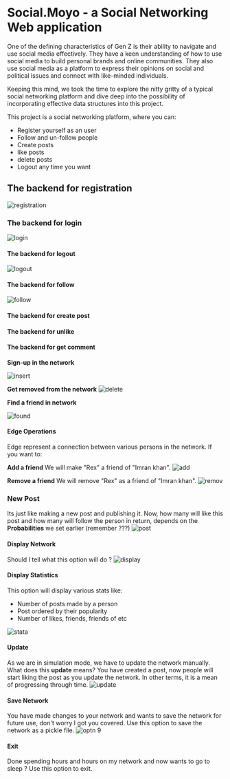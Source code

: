 # Social.Moyo - a Social Networking Web application

One of the defining characteristics of Gen Z is their ability to navigate and use social media effectively. They have a keen understanding of how to use social media to build personal brands and online communities. They also use social media as a platform to express their opinions on social and political issues and connect with like-minded individuals.

Keeping this mind, we took the time to explore the nitty gritty of a typical social networking platform and dive deep into the possibility of incorporating effective data structures into this project.

This project is a social networking platform, where you can:

- Register yourself as an user
- Follow and un-follow people
- Create posts
- like posts
- delete posts
- Logout any time you want

## The backend for registration

![registration](https://user-images.githubusercontent.com/99015731/226156256-7cdc74ef-9f00-47d3-b568-6a49234bc505.jpeg)

### The backend for login

![login](https://user-images.githubusercontent.com/99015731/226156354-aa10242f-eb57-4cbe-a46b-bd5ecadfb7aa.jpeg)

#### The backend for logout

![logout](https://user-images.githubusercontent.com/99015731/226156465-ecbcadf9-ce76-44f3-96cf-91dadd691f82.jpeg)

#### The backend for follow

![follow](https://user-images.githubusercontent.com/99015731/226156496-1725a793-56ce-40bd-8851-4ef3930ffb14.jpeg)

#### The backend for create post


#### The backend for unlike


#### The backend for get comment






**Sign-up in the network**

![insert](https://user-images.githubusercontent.com/49767636/83348191-a6839900-a343-11ea-9400-038b3fba6532.jpg)


**Get removed from the network**
![delete](https://user-images.githubusercontent.com/49767636/83348171-750acd80-a343-11ea-852d-cc99cbc94ac6.jpg)

**Find a friend in network**

![found](https://user-images.githubusercontent.com/49767636/83348147-412fa800-a343-11ea-8fca-285d8d00d257.jpg)

#### Edge Operations
Edge represent a connection between various persons in the network. If you want to:

**Add a friend**
We will make "Rex" a friend of "Imran khan".
![add](https://user-images.githubusercontent.com/49767636/83348313-d54e3f00-a344-11ea-8313-df63dd6df573.jpg)

**Remove a friend**
We will remove "Rex" as a friend of "Imran khan".
![remov](https://user-images.githubusercontent.com/49767636/83348335-fd3da280-a344-11ea-8553-85be0237e8ad.jpg)

### New Post
Its just like making a new post and publishing it. Now, how many will like this post and how many will follow the person in return, depends on the **Probabilities** we set earlier (remember ???)
![post](https://user-images.githubusercontent.com/49767636/83348411-c4ea9400-a345-11ea-8f58-62c8f3b2e5e4.jpg)

#### Display Network
Should I tell what this option will do ?
![display](https://user-images.githubusercontent.com/49767636/83348435-fbc0aa00-a345-11ea-91fb-53e00394babb.jpg)

#### Display Statistics
This option will display various stats like:

- Number of posts made by a person
- Post ordered by their popularity
- Number of likes, friends, friends of etc

![stata](https://user-images.githubusercontent.com/49767636/83348452-3a566480-a346-11ea-825d-ad2a5e129635.jpg)

#### Update
As we are in simulation mode, we have to update the network manually. What does this **update** means? You have created a post, now people will start liking the post as you update the network. In other terms, it is a mean of progressing through time.
![update](https://user-images.githubusercontent.com/49767636/83348540-0f204500-a347-11ea-8a9a-f559d7cdc66b.jpg)

#### Save Network
You have made changes to your network and wants to save the network for future use, don't worry I got you covered. Use this option to save the network as a pickle file.
![optn 9](https://user-images.githubusercontent.com/49767636/83348571-7211dc00-a347-11ea-9966-9d55feee5d07.jpg)

#### Exit 
Done spending hours and hours on my network and now wants to go to sleep ? Use this option to exit.
